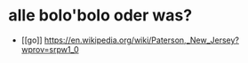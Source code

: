 # alle bolo'bolo oder was?

- [[go]] https://en.wikipedia.org/wiki/Paterson,_New_Jersey?wprov=srpw1_0

